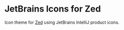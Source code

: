 # JetBrains Icons for Zed

Icon theme for [Zed](https://zed.dev/) using JetBrains IntelliJ product icons.
